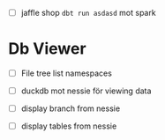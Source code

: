 - [ ] jaffle shop `dbt run asdasd` mot spark

# Db Viewer

- [ ] File tree list namespaces

- [ ] duckdb mot nessie för viewing data
- [ ] display branch from nessie
- [ ] display tables from nessie
